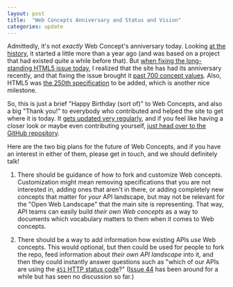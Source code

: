 ```yaml
---
layout: post
title:  "Web Concepts Anniversary and Status and Vision"
categories: update
---
```


Admittedly, it's not *exactly* Web Concept's anniversary today. Looking [at the history](/history), it started a little more than a year ago (and was based on a project that had existed quite a while before that). But [when fixing the long-standing HTML5 issue today](https://github.com/dret/webconcepts/issues/11), I realized that the site has had its anniversary recently, and that fixing the issue brought it [past 700 concept values](/concepts/). Also, HTML5 was [the 250th specification](/specs/) to be added, which is another nice milestone.

So, this is just a brief "Happy Birthday (sort of)" to Web Concepts, and also a big "Thank you!" to everybody who contributed and helped the site to get where it is today. It [gets updated very regularly](https://github.com/dret/webconcepts/commits/gh-pages), and if you feel like having a closer look or maybe even contributing yourself, [just head over to the GitHub repository](https://github.com/dret/webconcepts).

Here are the two big plans for the future of Web Concepts, and if you have an interest in either of them, please get in touch, and we should definitely talk!

1. There should be guidance of how to fork and customize Web concepts. Customization might mean removing specifications that you are not interested in, adding ones that aren't in there, or adding completely new concepts that matter for *your* API landscape, but may not be relevant for the "Open Web Landscape" that the main site is representing. That way, API teams can easily build *their own Web concepts* as a way to documents which vocabulary matters to them when it comes to Web concepts.

2. There should be a way to add information how existing APIs *use* Web concepts. This would optional, but then could be used for people to fork the repo, feed information about *their own API landscape* into it, and then they could instantly answer questions such as "which of our APIs are using the [`451` HTTP status code](/concepts/http-status-code/451)?" ([Issue 44](https://github.com/dret/webconcepts/issues/44) has been around for a while but has seen no discussion so far.)

